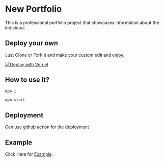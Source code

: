 # New Portfolio 

This is a professional portfolio project that showcases information about the individual.

## Deploy your own

Just Clone or Fork it and make your custom edit and enjoy.

[![Deploy with Vercel](https://vercel.com/button)](https://vercel.com/new/clone?repository-url=https://github.com/vercel/next.js/tree/canary/examples/with-typescript&project-name=with-typescript&repository-name=with-typescript)

## How to use it?


```bash
npm i
```

```bash
npm start
```

## Deployment
Can use github action for the deployment
## Example
Click Here for [Example](https://kanzd.github.io/New-Portfolio/).
